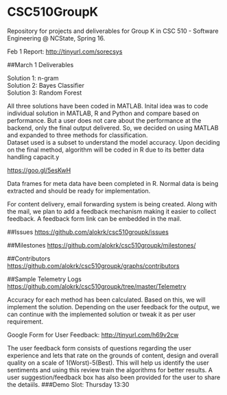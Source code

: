 # CSC510GroupK
Repository for projects and deliverables for Group K in CSC 510 - Software Engineering @ NCState, Spring 16.

Feb 1 Report: http://tinyurl.com/sorecsys

##March 1 Deliverables

Solution 1: n-gram<br />
Solution 2: Bayes Classifier<br />
Solution 3: Random Forest<br />

All three solutions have been coded in MATLAB. Inital idea was to code individual solution in MATLAB, R and Python and compare based on performance. But a user does not care about the performance at the backend, only the final output delivered. So, we decided on using MATLAB and expanded to three methods for classification.<br /> 
Dataset used is a subset to understand the model accuracy. Upon deciding on the final method, algorithm will be coded in R due to its better data handling capacit.y

https://goo.gl/5esKwH<br />

Data frames for meta data have been completed in R. Normal data is being extracted and should be ready for implementation.

For content delivery, email forwarding system is being created. Along with the mail, we plan to add a feedback mechanism making it easier to collect feedback. A feedback form link can be embedded in the mail.

##Issues
https://github.com/alokrk/csc510groupk/issues

##Milestones
https://github.com/alokrk/csc510groupk/milestones/

##Contributors
https://github.com/alokrk/csc510groupk/graphs/contributors

##Sample Telemetry Logs
https://github.com/alokrk/csc510groupk/tree/master/Telemetry

Accuracy for each method has been calculated. Based on this, we will implement the solution. Depending on the user feedback for the output, we can continue with the implemented solution or tweak it as per user requirement. 

Google Form for User Feedback:
http://tinyurl.com/h69v2cw

The user feedback form consists of questions regarding the user experience and lets that rate on the grounds of content, design and overall quality on a scale of 1(Worst)-5(Best). This will help us identify the user sentiments and using this review train the algorithms for better results. A user suggestion/feedback box has also been provided for the user to share the detaiils.
###Demo Slot: Thursday 13:30
